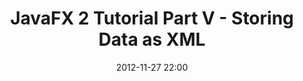 ---
layout: redirect
title: "JavaFX 2 Tutorial Part V - Storing Data as XML"
date: 2012-11-27 22:00
updated: 2013-02-08
redirect: http://code.makery.ch/java/javafx-2-tutorial-part5
---